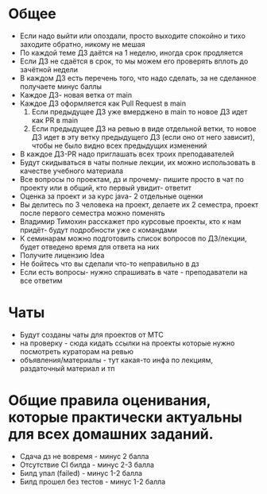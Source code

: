 # Общее
- Если надо выйти или опоздали, просто выходите спокойно и тихо заходите обратно, никому не мешая
- По каждой теме ДЗ даётся на 1 неделю, иногда срок продляется  
- Если ДЗ не сдаётся в срок, то мы можем его проверять вплоть до зачётной недели  
- В каждом ДЗ есть перечень того, что надо сделать, за не сделанное получаете минус баллы  
- Каждое ДЗ- новая ветка от main
- Каждое ДЗ оформляется как Pull Request в main
  1. Если предыдущее ДЗ уже вмерджено в main то новое ДЗ идет как PR в main  
  2. Если предыдущее ДЗ на ревью в виде отдельной ветки, то новое ДЗ идет в эту ветку предыдущего ДЗ (если оно от него зависит), чтобы не было видно всех предыдущих изменений
- В каждое ДЗ-PR надо приглашать всех троих преподавателей
- Будут скидываться в чаты полные лекции, их можно использовать в качестве учебного материала 
- Все вопросы по проектам, дз и прочему- пишите просто в чат по проекту или в общий, кто первый увидит- ответит
- Оценка за проект и за курс java- 2 отдельные оценки
- Вы делитесь по 3 человека на проект, делаете их 2 семестра, проект после первого семестра можно поменять
- Владимир Тимохин расскажет про курсовые проекты, кто к нам придёт- будут подробности уже с командами
- К семинарам можно подготовить список вопросов по ДЗ/лекции, будет отведено время для ответа на них
- Получите лицензию Idea
- Не бойтесь что вы сделали что-то неправильно в дз
- Если есть вопросы- нужно спрашивать в чате - преподаватели на все ответим

# Чаты
- Будут созданы чаты для проектов от МТС
- на проверку - сюда кидать ссылки на проекты которые нужно посмотреть кураторам на ревью  
- объявления/материалы - тут какая-то инфа по лекциям, раздаточный материал и тп

# Общие правила оценивания, которые практически актуальны для всех домашних заданий.  
- Сдача дз не вовремя - минус 2 балла  
- Отсутствие CI билда - минус 2-3 балла
- Билд упал (failed) - минус 1-2 балла  
- Билд прошел без тестов - минус 1-2 балла
